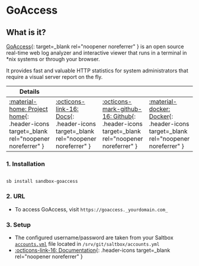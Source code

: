 # GoAccess

## What is it?

[GoAccess](https://goaccess.io/){: target=_blank rel="noopener noreferrer" } is an open source real-time web log analyzer and interactive viewer that runs in a terminal in *nix systems or through your browser.

It provides fast and valuable HTTP statistics for system administrators that require a visual server report on the fly.

| Details     |             |             |             |
|-------------|-------------|-------------|-------------|
| [:material-home: Project home](https://goaccess.io/){: .header-icons target=_blank rel="noopener noreferrer" } | [:octicons-link-16: Docs](https://goaccess.io/man){: .header-icons target=_blank rel="noopener noreferrer" } | [:octicons-mark-github-16: Github](https://goaccess.io/github){: .header-icons target=_blank rel="noopener noreferrer" } | [:material-docker: Docker](https://hub.docker.com/r/gregyankovoy/goaccess){: .header-icons target=_blank rel="noopener noreferrer" }|

### 1. Installation

``` shell

sb install sandbox-goaccess

```

### 2. URL

- To access GoAccess, visit `https://goaccess._yourdomain.com_`

### 3. Setup

- The configured username/password are taken from your Saltbox [`accounts.yml`](../../saltbox/install/install.md#configuration) file located in `/srv/git/saltbox/accounts.yml`
- [:octicons-link-16: Documentation](https://goaccess.io/man){: .header-icons target=_blank rel="noopener noreferrer" }
